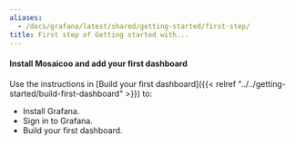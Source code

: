 ```yaml
---
aliases:
  - /docs/grafana/latest/shared/getting-started/first-step/
title: First step of Getting started with...
---
```


#### Install Mosaicoo and add your first dashboard

Use the instructions in [Build your first dashboard]({{< relref "../../getting-started/build-first-dashboard" >}}) to:

- Install Grafana.
- Sign in to Grafana.
- Build your first dashboard.
